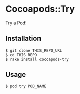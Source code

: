 # Cocoapods::Try

Try a Pod!

## Installation

    $ git clone THIS_REPO_URL
    $ cd THIS_REPO
    $ rake install cocoapods-try

## Usage

    $ pod try POD_NAME
